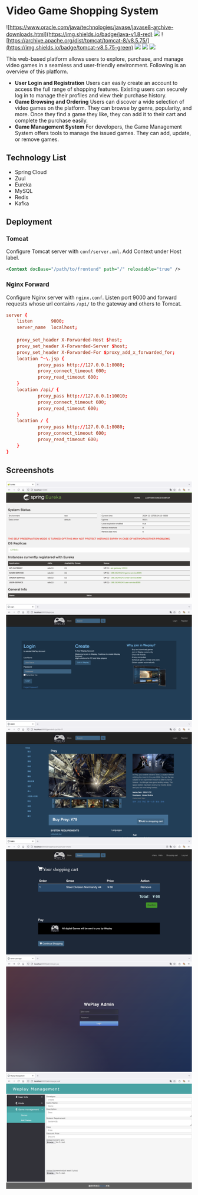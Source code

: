 # Video Game Shopping System
![https://www.oracle.com/java/technologies/javase/javase8-archive-downloads.html](https://img.shields.io/badge/java-v1.8-red) 
![](https://img.shields.io/badge/nginx-v1.18.0-blue)
![https://archive.apache.org/dist/tomcat/tomcat-8/v8.5.75/](https://img.shields.io/badge/tomcat-v8.5.75-green)
![](https://img.shields.io/badge/maven-v3.6.3-yellow)
![](https://img.shields.io/badge/mysql-v8.0.39-purple)
![](https://img.shields.io/badge/redis-v5.0.7-orange)

This web-based platform allows users to explore, purchase, and manage video games in a seamless and user-friendly environment. Following is an overview of this platform.
* **User Login and Registration**
Users can easily create an account to access the full range of shopping features. Existing users can securely log in to manage their profiles and view their purchase history.
* **Game Browsing and Ordering**
Users can discover a wide selection of video games on the platform. They can browse by genre, popularity, and more. Once they find a game they like, they can add it to their cart and complete the purchase easily.
* **Game Management System**
For developers, the Game Management System offers tools to manage the issued games. They can add, update, or remove games.

## Technology List
* Spring Cloud
* Zuul
* Eureka
* MySQL
* Redis
* Kafka

## Deployment
### Tomcat
Configure Tomcat server with `conf/server.xml`. Add Context under Host label.
```xml
<Context docBase="/path/to/frontend" path="/" reloadable="true" />
```

### Nginx Forward
Configure Nginx server with `nginx.conf`. Listen port 9000 and forward requests whose url contains `/api/` to the gateway and others to Tomcat.
```conf
server {
    listen       9000;
    server_name  localhost;

    proxy_set_header X-Forwarded-Host $host;
    proxy_set_header X-Forwarded-Server $host;
    proxy_set_header X-Forwarded-For $proxy_add_x_forwarded_for;
    location ^~\.jsp {
            proxy_pass http://127.0.0.1:8080;
            proxy_connect_timeout 600;
            proxy_read_timeout 600;
    }
    location /api/ {
            proxy_pass http://127.0.0.1:10010;
            proxy_connect_timeout 600;
            proxy_read_timeout 600;
    }
    location / {
            proxy_pass http://127.0.0.1:8080;
            proxy_connect_timeout 600;
            proxy_read_timeout 600;
    }
}
```

## Screenshots
![Screenshot 2024-11-12 at 9.14.39 PM](assets/Screenshot%202024-11-12%20at%209.14.39%20PM.png)

![Screenshot 2024-11-12 at 9.49.13 PM](assets/Screenshot%202024-11-12%20at%209.49.13%20PM.png)
![Screenshot 2024-11-12 at 9.59.57 PM](assets/Screenshot%202024-11-12%20at%209.59.57%20PM.png)
![Screenshot 2024-11-12 at 10.04.21 PM](assets/Screenshot%202024-11-12%20at%2010.04.21%20PM.png)
![Screenshot 2024-11-12 at 10.11.16 PM](assets/Screenshot%202024-11-12%20at%2010.11.16%20PM.png)
![Screenshot 2024-11-12 at 10.30.13 PM](assets/Screenshot%202024-11-12%20at%2010.30.13%20PM.png)




